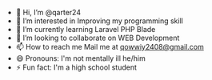 - 👋 Hi, I’m @qarter24
- 👀 I’m interested in Improving my programming skill
- 🌱 I’m currently learning Laravel PHP Blade
- 💞️ I’m looking to collaborate on WEB Development
- 📫 How to reach me Mail me at qowwiy2408@gmail.com
- 😄 Pronouns: I'm not mentally ill he/him
- ⚡ Fun fact: I'm a high school student
